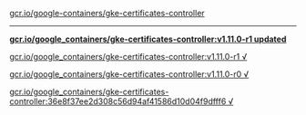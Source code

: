 [gcr.io/google-containers/gke-certificates-controller](https://hub.docker.com/r/sqeven/gke-certificates-controller/tags/) 

----
**[gcr.io/google_containers/gke-certificates-controller:v1.11.0-r1 updated](https://hub.docker.com/r/sqeven/gke-certificates-controller/tags/)**

[gcr.io/google_containers/gke-certificates-controller:v1.11.0-r1 √](https://hub.docker.com/r/sqeven/gke-certificates-controller/tags/)

[gcr.io/google_containers/gke-certificates-controller:v1.11.0-r0 √](https://hub.docker.com/r/sqeven/gke-certificates-controller/tags/)

[gcr.io/google_containers/gke-certificates-controller:36e8f37ee2d308c56d94af41586d10d04f9dfff6 √](https://hub.docker.com/r/sqeven/gke-certificates-controller/tags/)

